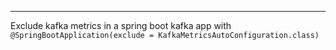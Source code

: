 
---

Exclude kafka metrics in a spring boot kafka app with `@SpringBootApplication(exclude = KafkaMetricsAutoConfiguration.class)`
